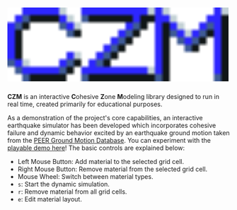 # <img width="500" src="/docs/figures/czm_logo.svg?raw=true" alt="CZM">

**CZM** is an interactive **C**ohesive **Z**one **M**odeling library designed to run in real time, created primarily for educational purposes.

As a demonstration of the project's core capabilities, an interactive earthquake simulator has been developed which incorporates cohesive failure and dynamic behavior excited by an earthquake ground motion taken from the [PEER Ground Motion Database](https://ngawest2.berkeley.edu). You can experiment with the [playable demo here](https://bdgiffin.github.io/CZM/)! The basic controls are explained below:
 - Left Mouse Button: Add material to the selected grid cell.
 - Right Mouse Button: Remove material from the selected grid cell.
 - Mouse Wheel: Switch between material types.
 - `s`: Start the dynamic simulation.
 - `r`: Remove material from all grid cells.
 - `e`: Edit material layout.
